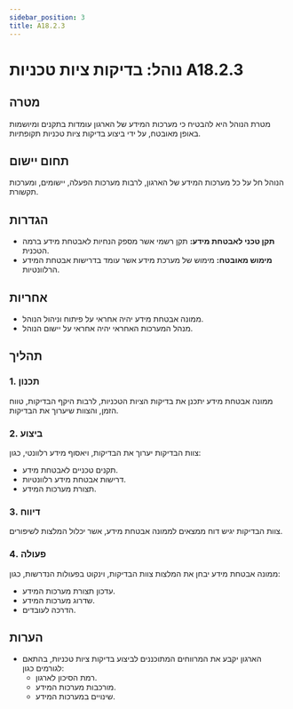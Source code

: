 ```yaml
---
sidebar_position: 3
title: A18.2.3
---
```


# נוהל: בדיקות ציות טכניות A18.2.3

## מטרה
מטרת הנוהל היא להבטיח כי מערכות המידע של הארגון עומדות בתקנים ומיושמות באופן מאובטח, על ידי ביצוע בדיקות ציות טכניות תקופתיות.

## תחום יישום
הנוהל חל על כל מערכות המידע של הארגון, לרבות מערכות הפעלה, יישומים, ומערכות תקשורת.

## הגדרות
- **תקן טכני לאבטחת מידע:** תקן רשמי אשר מספק הנחיות לאבטחת מידע ברמה הטכנית.
- **מימוש מאובטח:** מימוש של מערכת מידע אשר עומד בדרישות אבטחת המידע הרלוונטיות.

## אחריות
- ממונה אבטחת מידע יהיה אחראי על פיתוח וניהול הנוהל.
- מנהל המערכות האחראי יהיה אחראי על יישום הנוהל.

## תהליך
### 1. תכנון
ממונה אבטחת מידע יתכנן את בדיקות הציות הטכניות, לרבות היקף הבדיקות, טווח הזמן, והצוות שיערוך את הבדיקות.

### 2. ביצוע
צוות הבדיקות יערוך את הבדיקות, ויאסוף מידע רלוונטי, כגון:
- תקנים טכניים לאבטחת מידע.
- דרישות אבטחת מידע רלוונטיות.
- תצורת מערכות המידע.

### 3. דיווח
צוות הבדיקות יגיש דוח ממצאים לממונה אבטחת מידע, אשר יכלול המלצות לשיפורים.

### 4. פעולה
ממונה אבטחת מידע יבחן את המלצות צוות הבדיקות, וינקוט בפעולות הנדרשות, כגון:
- עדכון תצורת מערכות המידע.
- שדרוג מערכות המידע.
- הדרכה לעובדים.

## הערות
- הארגון יקבע את המרווחים המתוכננים לביצוע בדיקות ציות טכניות, בהתאם לגורמים כגון:
  - רמת הסיכון לארגון.
  - מורכבות מערכות המידע.
  - שינויים במערכות המידע.